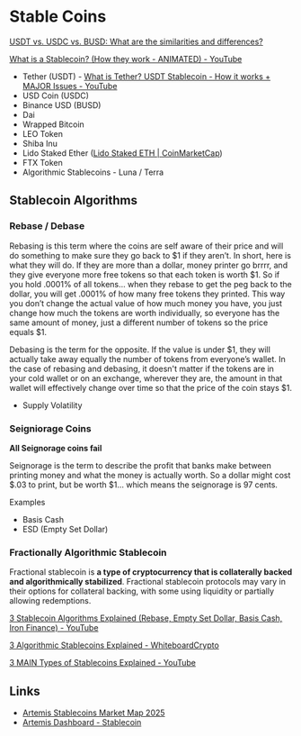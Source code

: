 # Stable Coins

[USDT vs. USDC vs. BUSD: What are the similarities and differences?](https://cointelegraph.com/learn/usdt-vs-usdc-vs-busd-what-are-the-similarities-and-differences)

[What is a Stablecoin? (How they work - ANIMATED) - YouTube](https://www.youtube.com/watch?v=pGzfexGmuVw)

- Tether (USDT) - [What is Tether? USDT Stablecoin - How it works + MAJOR Issues - YouTube](https://www.youtube.com/watch?v=cK8bAA6H5PY)
- USD Coin (USDC)
- Binance USD (BUSD)
- Dai
- Wrapped Bitcoin
- LEO Token
- Shiba Inu
- Lido Staked Ether ([Lido Staked ETH | CoinMarketCap](https://coinmarketcap.com/currencies/steth/))
- FTX Token
- Algorithmic Stablecoins - Luna / Terra

## Stablecoin Algorithms

### Rebase / Debase

Rebasing is this term where the coins are self aware of their price and will do something to make sure they go back to $1 if they aren’t. In short, here is what they will do. If they are more than a dollar, money printer go brrrr, and they give everyone more free tokens so that each token is worth $1. So if you hold .0001% of all tokens… when they rebase to get the peg back to the dollar, you will get .0001% of how many free tokens they printed. This way you don’t change the actual value of how much money you have, you just change how much the tokens are worth individually, so everyone has the same amount of money, just a different number of tokens so the price equals $1.

Debasing is the term for the opposite. If the value is under $1, they will actually take away equally the number of tokens from everyone’s wallet. In the case of rebasing and debasing, it doesn't matter if the tokens are in your cold wallet or on an exchange, wherever they are, the amount in that wallet will effectively change over time so that the price of the coin stays $1.

- Supply Volatility

### Seigniorage Coins

**All Seignorage coins fail**

Seignorage is the term to describe the profit that banks make between printing money and what the money is actually worth. So a dollar might cost $.03 to print, but be worth $1… which means the seignorage is 97 cents.

Examples

- Basis Cash
- ESD (Empty Set Dollar)

### Fractionally Algorithmic Stablecoin

Fractional stablecoin is **a type of cryptocurrency that is collaterally backed and algorithmically stabilized**. Fractional stablecoin protocols may vary in their options for collateral backing, with some using liquidity or partially allowing redemptions.

[3 Stablecoin Algorithms Explained (Rebase, Empty Set Dollar, Basis Cash, Iron Finance) - YouTube](https://www.youtube.com/watch?v=S7-rfvpEpJs)

[3 Algorithmic Stablecoins Explained - WhiteboardCrypto](https://whiteboardcrypto.com/algorithmic-stablecoins-explained/)

[3 MAIN Types of Stablecoins Explained - YouTube](https://www.youtube.com/watch?v=8XX421H5NtU)

## Links

- [Artemis Stablecoins Market Map 2025](https://www.stablecoinsmap.com/)
- [Artemis Dashboard - Stablecoin](https://app.artemisanalytics.com/stablecoins)
